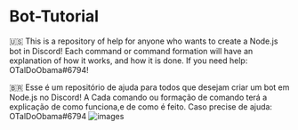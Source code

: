# Bot-Tutorial
🇺🇸
This is a repository of help for anyone who wants to create a Node.js bot in Discord!
Each command or command formation will have an explanation of how it works, and how it is done.
If you need help: OTalDoObama#6794!

🇧🇷
Esse é um repositório de ajuda para todos que desejam criar um bot em Node.js no Discord!
A Cada comando ou formação de comando terá a explicação de como funciona,e de como é feito.
Caso precise de ajuda: OTalDoObama#6794
![images](https://user-images.githubusercontent.com/88779788/129061654-f23f0b2b-5fa4-4b6b-892a-ec5029fdfc7a.jpg)


